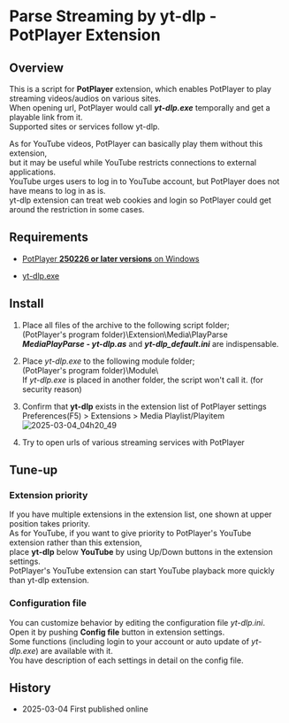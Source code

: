# Parse Streaming by yt-dlp - PotPlayer Extension


## Overview
This is a script for **PotPlayer** extension, which enables PotPlayer to play streaming videos/audios on various sites.  
When opening url, PotPlayer would call ***yt-dlp.exe*** temporally and get a playable link from it.  
Supported sites or services follow yt-dlp.  

As for YouTube videos, PotPlayer can basically play them without this extension,  
but it may be useful while YouTube restricts connections to external applications.  
YouTube urges users to log in to YouTube account, but PotPlayer does not have means to log in as is.  
yt-dlp extension can treat web cookies and login so PotPlayer could get around the restriction in some cases.  



## Requirements

- [PotPlayer **250226 or later versions** on Windows](https://potplayer.tv/)

- [yt-dlp.exe](https://github.com/yt-dlp/yt-dlp/releases)



## Install

1. Place all files of the archive to the following script folder;  
	(PotPlayer's program folder)\Extension\Media\PlayParse\
	***MediaPlayParse - yt-dlp.as*** and ***yt-dlp_default.ini*** are indispensable.  

3. Place *yt-dlp.exe* to the following module folder;  
	(PotPlayer's program folder)\Module\  
	If *yt-dlp.exe* is placed in another folder, the script won't call it. (for security reason)   

4. Confirm that **yt-dlp** exists in the extension list of PotPlayer settings  
	Preferences(F5) > Extensions >  Media Playlist/Playitem  
![2025-03-04_04h20_49](https://github.com/user-attachments/assets/e4bfe285-a625-48bb-a81a-a7b00bc1c0b5)

5. Try to open urls of various streaming services with PotPlayer  



## Tune-up

### Extension priority
If you have multiple extensions in the extension list, one shown at upper position takes priority.  
As for YouTube, if you want to give priority to PotPlayer's YouTube extension rather than this extension,   
place **yt-dlp** below **YouTube** by using Up/Down buttons in the extension settings.  
PotPlayer's YouTube extension can start YouTube playback more quickly than yt-dlp extension.  

### Configuration file
You can customize behavior by editing the configuration file *yt-dlp.ini*.  
Open it by pushing **Config file** button in extension settings.  
Some functions (including login to your account or auto update of *yt-dlp.exe*) are available with it.  
You have description of each settings in detail on the config file.


## History

- 2025-03-04 First published online



